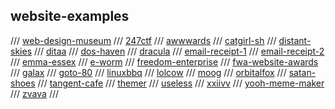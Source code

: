 ## website-examples

/// [web-design-museum](https://www.webdesignmuseum.org/)
/// [247ctf](https://247ctf.com)
/// [awwwards](https://www.awwwards.com/)
/// [catgirl-sh](https://catgirl.sh/)
/// [distant-skies](https://distantskies.neocities.org/)
/// [ditaa](http://ditaa.sourceforge.net/)
/// [dos-haven](https://www.doshaven.eu/)
/// [dracula](https://draculatheme.com/ui)
/// [email-receipt-1](https://codepen.io/zekasflower/pen/MWardMW)
/// [email-receipt-2](https://codepen.io/HIC/pen/BXYPjb)
/// [emma-essex](https://www.heckscaper.com/)
/// [e-worm](https://old.e-worm.club/)
/// [freedom-enterprise](https://www.freedomenterprise.pt/index.html)
/// [fwa-website-awards](https://thefwa.com/)
/// [galax](https://galax.xyz/)
/// [goto-80](https://www.goto80.com/)
/// [linuxbbq](https://linuxbbq.com/)
/// [lolcow](https://lolcow.farm/)
/// [moog](https://www.moogmusic.com/)
/// [orbitalfox](https://texts.orbitalfox.eu/)
/// [satan-shoes](https://satan.shoes/)
/// [tangent-cafe](https://www.tangentcafe.ca)
/// [themer](https://themer.dev/)
/// [useless](https://useless.london/)
/// [xxiivv](https://wiki.xxiivv.com/site/home.html)
/// [yooh-meme-maker](https://yooh.io)
/// [zvava](https://zvava.org/)
///

